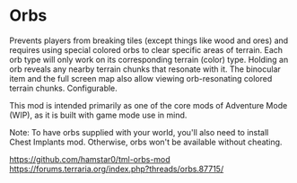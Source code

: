 # Orbs

Prevents players from breaking tiles (except things like wood and ores) and requires using special colored orbs to clear specific areas of terrain. Each orb type will only work on its corresponding terrain (color) type. Holding an orb reveals any nearby terrain chunks that resonate with it. The binocular item and the full screen map also allow viewing orb-resonating colored terrain chunks. Configurable.

This mod is intended primarily as one of the core mods of Adventure Mode (WIP), as it is built with game mode use in mind.


Note: To have orbs supplied with your world, you'll also need to install Chest Implants mod. Otherwise, orbs won't be available without cheating.

https://github.com/hamstar0/tml-orbs-mod https://forums.terraria.org/index.php?threads/orbs.87715/